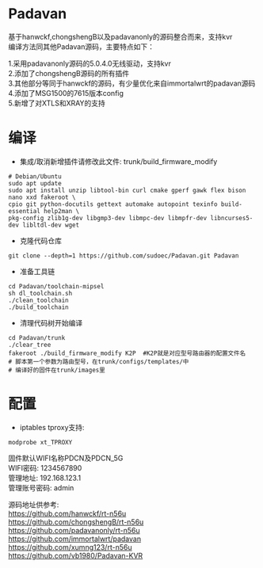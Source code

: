 # Padavan
基于hanwckf,chongshengB以及padavanonly的源码整合而来，支持kvr  
编译方法同其他Padavan源码，主要特点如下：

1.采用padavanonly源码的5.0.4.0无线驱动，支持kvr  
2.添加了chongshengB源码的所有插件  
3.其他部分等同于hanwckf的源码，有少量优化来自immortalwrt的padavan源码  
4.添加了MSG1500的7615版本config  
5.新增了对XTLS和XRAY的支持  

# 编译
* 集成/取消新增插件请修改此文件: trunk/build_firmware_modify

```
# Debian/Ubuntu
sudo apt update
sudo apt install unzip libtool-bin curl cmake gperf gawk flex bison nano xxd fakeroot \
cpio git python-docutils gettext automake autopoint texinfo build-essential help2man \
pkg-config zlib1g-dev libgmp3-dev libmpc-dev libmpfr-dev libncurses5-dev libltdl-dev wget
```
* 克隆代码仓库

```
git clone --depth=1 https://github.com/sudoec/Padavan.git Padavan
```
* 准备工具链

```
cd Padavan/toolchain-mipsel
sh dl_toolchain.sh
./clean_toolchain
./build_toolchain
```
* 清理代码树开始编译

```
cd Padavan/trunk
./clear_tree
fakeroot ./build_firmware_modify K2P  #K2P就是对应型号路由器的配置文件名
# 脚本第一个参数为路由型号，在trunk/configs/templates/中
# 编译好的固件在trunk/images里
```

# 配置
* iptables tproxy支持:

```
modprobe xt_TPROXY
```
固件默认WIFI名称PDCN及PDCN_5G  
WIFI密码: 1234567890  
管理地址: 192.168.123.1  
管理账号密码: admin  

源码地址供参考:  
https://github.com/hanwckf/rt-n56u  
https://github.com/chongshengB/rt-n56u  
https://github.com/padavanonly/rt-n56u  
https://github.com/immortalwrt/padavan  
https://github.com/xumng123/rt-n56u  
https://github.com/vb1980/Padavan-KVR  
